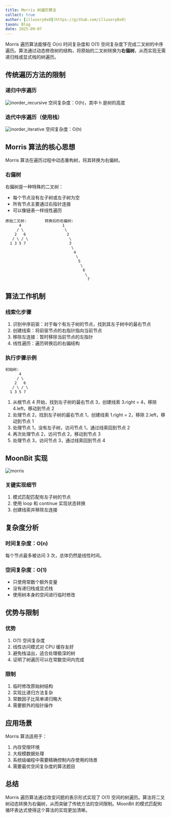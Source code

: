 ```yaml
---
title: Morris 树遍历算法
collect: true
author: [illusory0x0](https://github.com/illusory0x0)
taxon: Blog
date: 2025-09-07
---
```


Morris 遍历算法能够在 O(n) 时间复杂度和 O(1) 空间复杂度下完成二叉树的中序遍历。算法通过动态修改树的结构，将原始的二叉树转换为**右偏树**，从而实现无需递归栈或显式栈的树遍历。

## 传统遍历方法的限制

### 递归中序遍历

![inorder_recursive](moonbit/src/morris/morris.mbt#:include)
空间复杂度：O(h)，其中 h 是树的高度

### 迭代中序遍历（使用栈）

![inorder_iterative](moonbit/src/morris/morris.mbt#:include)
空间复杂度：O(h)

## Morris 算法的核心思想

Morris 算法在遍历过程中动态重构树，将其转换为右偏树。

### 右偏树

右偏树是一种特殊的二叉树：
- 每个节点没有左子树或左子树为空
- 所有节点主要通过右指针连接
- 可以像链表一样线性遍历

```
原始二叉树:        转换后的右偏树:
      4                  1
     / \                  \
    2   6                  2
   / \ / \                  \
  1 3 5 7                   3
                             \
                              4
                               \
                                5
                                 \
                                  6
                                   \
                                    7
```

## 算法工作机制

### 线索化步骤

1. 识别中序前驱：对于每个有左子树的节点，找到其左子树中的最右节点
2. 创建线索：将前驱节点的右指针指向当前节点
3. 移除左连接：暂时移除当前节点的左指针
4. 线性遍历：遍历转换后的右偏结构

### 执行步骤示例

```
初始树:
      4
     / \
    2   6
   / \ / \
  1 3 5 7
```

1. 从根节点 4 开始，找到左子树的最右节点 3，创建线索 3.right = 4，移除 4.left，移动到节点 2
2. 处理节点 2，找到左子树的最右节点 1，创建线索 1.right = 2，移除 2.left，移动到节点 1
3. 处理节点 1，没有左子树，访问节点 1，通过线索回到节点 2
4. 再次处理节点 2，访问节点 2，移动到节点 3
5. 处理节点 3，访问节点 3，通过线索回到节点 4

## MoonBit 实现

![morris](moonbit/src/morris/morris.mbt#:include)

### 关键实现细节

1. 模式匹配匹配有左子树的节点
2. 使用 loop 和 continue 实现状态转换
3. 创建线索并移除左连接

## 复杂度分析

### 时间复杂度：O(n)
每个节点最多被访问 3 次，总体仍然是线性时间。

### 空间复杂度：O(1)
- 只使用常数个额外变量
- 没有递归栈或显式栈
- 使用树本身的空间进行临时修改

## 优势与限制

### 优势

1. O(1) 空间复杂度
2. 线性访问模式对 CPU 缓存友好
3. 避免栈溢出，适合处理极深的树
4. 证明了树遍历可以在常数空间内完成

### 限制

1. 临时修改原始树结构
2. 实现比递归方法复杂
3. 常数因子比简单递归略大
4. 需要额外的指针操作

## 应用场景

Morris 算法适用于：

1. 内存受限环境
2. 大规模数据处理
3. 系统级编程中需要精确控制内存使用的场景
4. 需要最优空间复杂度的算法题目

## 总结

Morris 遍历算法通过改变问题的表示形式实现了 O(1) 空间的树遍历。算法将二叉树动态转换为右偏树，从而突破了传统方法的空间限制。MoonBit 的模式匹配和循环表达式使得这个算法的实现更加清晰。